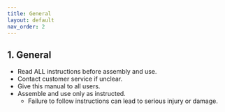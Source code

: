 ```yaml
---
title: General
layout: default
nav_order: 2
---
```

## 1. General
* Read ALL instructions before assembly and use. 
* Contact customer service if unclear.
* Give this manual to all users.
* Assemble and use only as instructed.
    * Failure to follow instructions can lead to serious injury or damage.